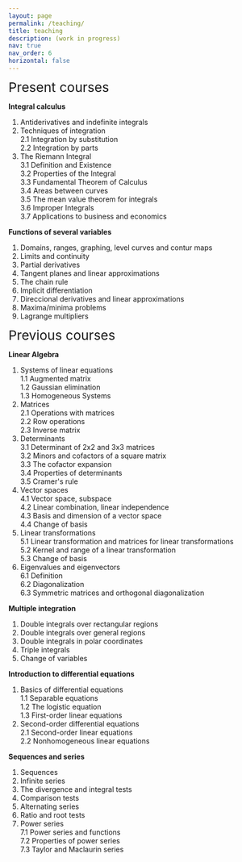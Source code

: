 ```yaml
---
layout: page
permalink: /teaching/
title: teaching
description: (work in progress)
nav: true
nav_order: 6
horizontal: false
---
```


<span style="font-size: 26px">Present courses</span> 

<strong>Integral calculus</strong> 

1. Antiderivatives and indefinite integrals
2. Techniques of integration <br>
    2.1 Integration by substitution <br>
    2.2 Integration by parts <br>
3. The Riemann Integral <br>
     3.1 Definition and Existence <br>
     3.2 Properties of the Integral <br>
     3.3 Fundamental Theorem of Calculus <br>
     3.4 Areas between curves <br>
     3.5 The mean value theorem for integrals <br>
     3.6 Improper Integrals <br>
     3.7 Applications to business and economics <br>


<strong>Functions of several variables</strong> 

1. Domains, ranges, graphing, level curves and contur maps
2. Limits and continuity
3. Partial derivatives
4. Tangent planes and linear approximations
5. The chain rule
6. Implicit differentiation
7. Direccional derivatives and linear approximations
8. Maxima/minima problems
9. Lagrange multipliers

<span style="font-size: 26px">Previous courses</span> 

<strong>Linear Algebra</strong> 

1. Systems of linear equations <br>
    1.1 Augmented matrix <br>
    1.2 Gaussian elimination <br>
    1.3 Homogeneous Systems
2. Matrices <br>
    2.1 Operations with matrices <br>
    2.2 Row operations <br>
    2.3 Inverse matrix <br>
3. Determinants <br>
   3.1 Determinant of 2x2 and 3x3 matrices <br>
   3.2 Minors and cofactors of a square matrix <br>
   3.3 The cofactor expansion <br>
   3.4 Properties of determinants <br>
   3.5 Cramer's rule 
4. Vector spaces <br>
   4.1 Vector space, subspace <br>
   4.2 Linear combination, linear independence <br>
   4.3 Basis and dimension of a vector space <br>
   4.4 Change of basis 
5. Linear transformations <br>
   5.1 Linear transformation and matrices for linear transformations <br>
   5.2 Kernel and range of a linear transformation <br>
   5.3 Change of basis 
6. Eigenvalues and eigenvectors <br>
   6.1 Definition <br>
   6.2 Diagonalization <br>
   6.3 Symmetric matrices and orthogonal diagonalization <br>


<strong>Multiple integration</strong> 

1. Double integrals over rectangular regions <br>
2. Double integrals over general regions <br>
2. Double integrals in polar coordinates <br>
3. Triple integrals <br>
4. Change of variables <br>

<strong>Introduction to differential equations</strong> 

1. Basics of differential equations <br>
   1.1 Separable equations <br>
   1.2 The logistic equation <br>
   1.3 First-order linear equations
2. Second-order differential equations <br>
   2.1 Second-order linear equations <br>
   2.2 Nonhomogeneous linear equations <br>

<strong>Sequences and series</strong> 

1. Sequences <br>
2. Infinite series <br>
3. The divergence and integral tests <br>
4. Comparison tests <br>
5. Alternating series <br>
6. Ratio and root tests <br>
7. Power series <br>
   7.1 Power series and functions <br>
   7.2 Properties of power series <br>
   7.3 Taylor and Maclaurin series <br>
